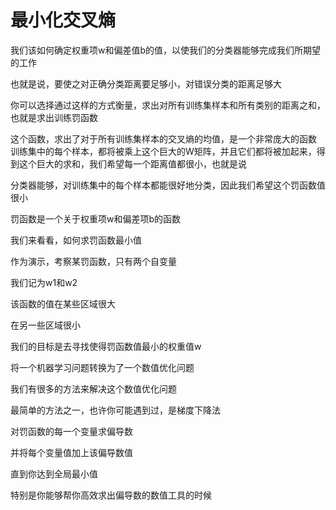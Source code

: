 # 最小化交叉熵

我们该如何确定权重项w和偏差值b的值，以使我们的分类器能够完成我们所期望的工作

也就是说，要使之对正确分类距离要足够小，对错误分类的距离足够大

你可以选择通过这样的方式衡量，求出对所有训练集样本和所有类别的距离之和，也就是求出训练罚函数

这个函数，求出了对于所有训练集样本的交叉熵的均值，是一个非常庞大的函数
训练集中的每个样本，都将被乘上这个巨大的W矩阵，并且它们都将被加起来，得到这个巨大的求和，我们希望每一个距离值都很小，也就是说

分类器能够，对训练集中的每个样本都能很好地分类，因此我们希望这个罚函数值很小

罚函数是一个关于权重项w和偏差项b的函数

我们来看看，如何求罚函数最小值

作为演示，考察某罚函数，只有两个自变量

我们记为w1和w2

该函数的值在某些区域很大

在另一些区域很小

我们的目标是去寻找使得罚函数值最小的权重值w

将一个机器学习问题转换为了一个数值优化问题

我们有很多的方法来解决这个数值优化问题

最简单的方法之一，也许你可能遇到过，是梯度下降法

对罚函数的每一个变量求偏导数

并将每个变量值加上该偏导数值

直到你达到全局最小值

特别是你能够帮你高效求出偏导数的数值工具的时候